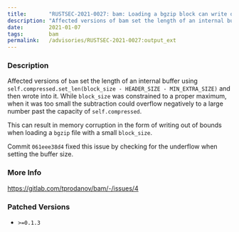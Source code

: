 ```yaml
---
title:       "RUSTSEC-2021-0027: bam: Loading a bgzip block can write out of bounds if size overflows."
description: "Affected versions of bam set the length of an internal buffer using self.compressed.setlenblocksize  HEADERSIZE  MINEXTRASIZE and then wrote into it. While blocksize was constrained to a proper maximum, when it was too small the subtraction could overflow negatively to a large number past the capacity of self.compressed. This can result in memory corruption in the form of writing out of bounds when loading a bgzip file with a small blocksize. Commit 061eee38d4 fixed this issue by checking for the underflow when setting the buffer size."
date:        2021-01-07
tags:        bam
permalink:   /advisories/RUSTSEC-2021-0027:output_ext
---
```


### Description

Affected versions of `bam` set the length of an internal buffer using
`self.compressed.set_len(block_size - HEADER_SIZE - MIN_EXTRA_SIZE)` and then
wrote into it. While `block_size` was constrained to a proper maximum, when it
was too small the subtraction could overflow negatively to a large number past
the capacity of `self.compressed`.

This can result in memory corruption in the form of writing out of bounds when
loading a `bgzip` file with a small `block_size`.

Commit `061eee38d4` fixed this issue by checking for the underflow when setting
the buffer size.

### More Info

<https://gitlab.com/tprodanov/bam/-/issues/4>

### Patched Versions

- `>=0.1.3`


